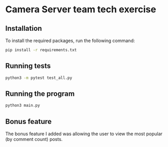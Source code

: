 # Camera Server team tech exercise


## Installation

To install the required packages, run the following command:

```bash
pip install -r requirements.txt
```

## Running tests


```bash
python3 -m pytest test_all.py
```

## Running the program

```bash
python3 main.py
```

## Bonus feature
The bonus feature I added was allowing the user to view the most popular (by comment count) posts.